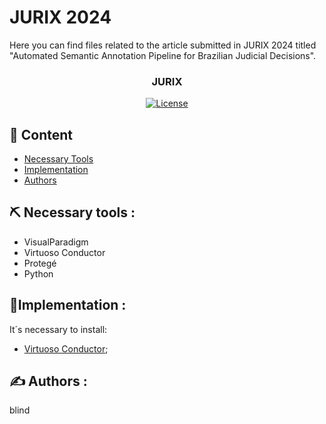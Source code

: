 # JURIX 2024 
Here you can find files related to the article submitted in JURIX 2024 titled "Automated Semantic Annotation Pipeline for Brazilian Judicial Decisions".

<h3 align="center">JURIX</h3>

<div align="center">

[![License](https://img.shields.io/badge/license-MIT-blue.svg)](/LICENSE)  

</div>

## 📝 Content

- [Necessary Tools](#ferramentas)
- [Implementation](#implantacao)
- [Authors](#autores)


## ⛏️ Necessary tools <a name = "ferramentas"></a>:
- VisualParadigm
- Virtuoso Conductor
- Protegé
- Python

## 🚀Implementation <a name = "implantacao"></a>: 
It´s necessary to install:
- [Virtuoso Conductor](https://virtuoso.openlinksw.com/);


## ✍️ Authors <a name = "autores"></a>:
blind
